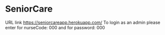 # SeniorCare
URL link https://seniorcareapp.herokuapp.com/
To login as an admin please enter for nurseCode: 000 and for password: 000
